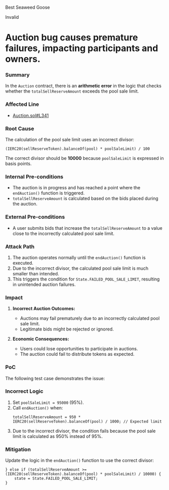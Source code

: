 Best Seaweed Goose

Invalid

# Auction bug causes premature failures, impacting participants and owners.

### Summary


In the `Auction` contract, there is an **arithmetic error** in the logic that checks whether the `totalSellReserveAmount` exceeds the pool sale limit.

### Affected Line
- [Auction.sol#L341](https://github.com/sherlock-audit/2024-12-plaza-finance-shipkata494/blob/main/plaza-evm/src/Auction.sol#L341)

### Root Cause

The calculation of the pool sale limit uses an incorrect divisor:
```solidity
(IERC20(sellReserveToken).balanceOf(pool) * poolSaleLimit) / 100
```
The correct divisor should be **10000** because `poolSaleLimit` is expressed in basis points.

### Internal Pre-conditions

- The auction is in progress and has reached a point where the `endAuction()` function is triggered.
- `totalSellReserveAmount` is calculated based on the bids placed during the auction.

### External Pre-conditions

- A user submits bids that increase the `totalSellReserveAmount` to a value close to the incorrectly calculated pool sale limit.


### Attack Path

1. The auction operates normally until the `endAuction()` function is executed.
2. Due to the incorrect divisor, the calculated pool sale limit is much smaller than intended.
3. This triggers the condition for `State.FAILED_POOL_SALE_LIMIT`, resulting in unintended auction failures.


### Impact

1. **Incorrect Auction Outcomes:**
   - Auctions may fail prematurely due to an incorrectly calculated pool sale limit.
   - Legitimate bids might be rejected or ignored.

2. **Economic Consequences:**
   - Users could lose opportunities to participate in auctions.
   - The auction could fail to distribute tokens as expected.


### PoC

The following test case demonstrates the issue:

### Incorrect Logic
1. Set `poolSaleLimit = 95000` (95%).
2. Call `endAuction()` when:
   ```solidity
   totalSellReserveAmount = 950 * IERC20(sellReserveToken).balanceOf(pool) / 1000; // Expected limit
   ```
3. Due to the incorrect divisor, the condition fails because the pool sale limit is calculated as 950% instead of 95%.


### Mitigation

Update the logic in the `endAuction()` function to use the correct divisor:
```solidity
} else if (totalSellReserveAmount >= (IERC20(sellReserveToken).balanceOf(pool) * poolSaleLimit) / 10000) {
    state = State.FAILED_POOL_SALE_LIMIT;
}
```